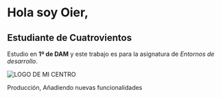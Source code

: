 # Hola soy Oier,

## Estudiante de Cuatrovientos

Estudio en **1º de DAM** y este trabajo es para la asignatura de _Entornos de desarrollo_.

![LOGO DE MI CENTRO](./img/logo-cuatrovientos-2-1.png)

Producción, Añadiendo nuevas funcionalidades
